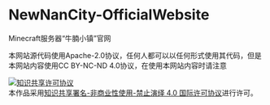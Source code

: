 # NewNanCity-OfficialWebsite

Minecraft服务器“牛腩小镇”官网

本网站源代码使用Apache-2.0协议，任何人都可以以任何形式使用其代码，但是本网站内容使用CC BY-NC-ND 4.0协议，在使用本网站内容时请注意

<a rel="license" href="http://creativecommons.org/licenses/by-nc-nd/4.0/"><img alt="知识共享许可协议" style="border-width:0" src="https://i.creativecommons.org/l/by-nc-nd/4.0/88x31.png" /></a><br />本作品采用<a rel="license" href="http://creativecommons.org/licenses/by-nc-nd/4.0/">知识共享署名-非商业性使用-禁止演绎 4.0 国际许可协议</a>进行许可。
